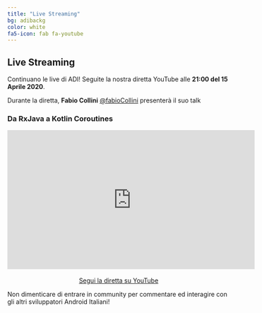 ```yaml
---
title: "Live Streaming"
bg: adibackg
color: white
fa5-icon: fab fa-youtube
---
```


## Live Streaming

Continuano le live di ADI! Seguite la nostra diretta YouTube alle **21:00 del 15 Aprile 2020**.

Durante la diretta, **Fabio Collini** [@fabioCollini](https://twitter.com/fabioCollini) presenterà il suo talk 

### **Da RxJava a Kotlin Coroutines**

<p align="center">
    <iframe width="560" height="315" src="https://www.youtube.com/embed/95P5TMZ_8w0" frameborder="0" allow="accelerometer; autoplay; encrypted-media; gyroscope; picture-in-picture" allowfullscreen></iframe>
    <br/>
    <br/>
    <a class="red waves-effect waves-light btn-large" href="https://youtu.be/95P5TMZ_8w0">
    <i class="material-icons left fab fa-youtube"></i> Segui la diretta su YouTube
    </a>
</p>

Non dimenticare di entrare in community per commentare ed interagire con gli altri sviluppatori Android Italiani!
